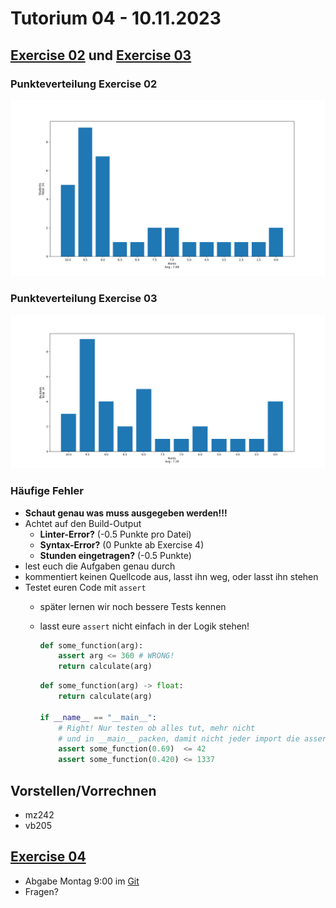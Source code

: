 # Tutorium 04 - 10.11.2023

## [Exercise 02](https://proglang.informatik.uni-freiburg.de/teaching/info1/2023/exercise/sheet02.pdf) und [Exercise 03](https://proglang.informatik.uni-freiburg.de/teaching/info1/2023/exercise/sheet03.pdf)

### Punkteverteilung Exercise 02

![image not found](points_ex2.png)

### Punkteverteilung Exercise 03

![image not found](points_ex3.png)

### Häufige Fehler

- **Schaut genau was muss ausgegeben werden!!!**
- Achtet auf den Build-Output
  - **Linter-Error?** (-0.5 Punkte pro Datei)
  - **Syntax-Error?** (0 Punkte ab Exercise 4)
  - **Stunden eingetragen?** (-0.5 Punkte)
- lest euch die Aufgaben genau durch
- kommentiert keinen Quellcode aus, lasst ihn weg, oder lasst ihn stehen
- Testet euren Code mit `assert`
  - später lernen wir noch bessere Tests kennen
  - lasst eure `assert` nicht einfach in der Logik stehen!

    ```py
    def some_function(arg):
        assert arg <= 360 # WRONG!
        return calculate(arg)
    ```

    ```py
    def some_function(arg) -> float:
        return calculate(arg)

    if __name__ == "__main__":
        # Right! Nur testen ob alles tut, mehr nicht
        # und in __main__ packen, damit nicht jeder import die asserts aufruft
        assert some_function(0.69)  <= 42
        assert some_function(0.420) <= 1337
    ```

## Vorstellen/Vorrechnen

- mz242
- vb205

## [Exercise 04](https://proglang.informatik.uni-freiburg.de/teaching/info1/2023/exercise/sheet04.pdf)

- Abgabe Montag 9:00 im [Git](https://git.laurel.informatik.uni-freiburg.de/)
- Fragen?
